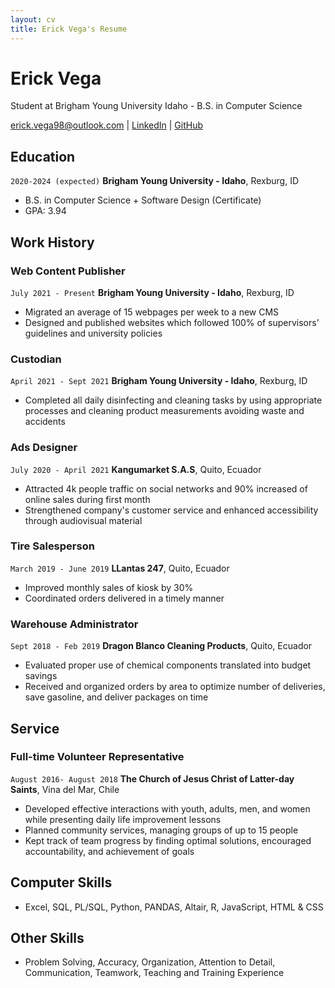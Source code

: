 ```yaml
---
layout: cv
title: Erick Vega's Resume
---
```

# Erick Vega
Student at Brigham Young University Idaho - B.S. in Computer Science

<div id="webaddress">
<a href="erick.vega98@outlook.com">erick.vega98@outlook.com</a>
| <a href="https://www.linkedin.com/in/erick-vega-646aa8188//">LinkedIn</a>
| <a href="https://github.com/erickveg/public_portfolio">GitHub</a>
</div>

<!-- https://www.monique.tech/the-art-of-markdown -->

## Education

`2020-2024 (expected)`
__Brigham Young University - Idaho__, Rexburg, ID

-  B.S. in Computer Science + Software Design (Certificate)
-  GPA: 3.94

## Work History

### Web Content Publisher   

`July 2021 - Present`
__Brigham Young University - Idaho__, Rexburg, ID

- Migrated an average of 15 webpages per week to a new CMS
- Designed and published websites which followed 100% of supervisors’ guidelines and university policies


### Custodian

`April 2021 - Sept 2021`
__Brigham Young University - Idaho__, Rexburg, ID

- Completed all daily disinfecting and cleaning tasks by using appropriate processes and cleaning product measurements avoiding waste and accidents


### Ads Designer 

`July 2020 - April 2021`
__Kangumarket S.A.S__, Quito, Ecuador

- Attracted 4k people traffic on social networks and 90% increased of online sales during first month
- Strengthened company's customer service and enhanced accessibility through audiovisual material

### Tire Salesperson 

`March 2019 - June 2019`
__LLantas 247__, Quito, Ecuador

- Improved monthly sales of kiosk by 30%
- Coordinated orders delivered in a timely manner

### Warehouse Administrator 

`Sept 2018 - Feb 2019`
__Dragon Blanco Cleaning Products__, Quito, Ecuador

- Evaluated proper use of chemical components translated into budget savings
- Received and organized orders by area to optimize number of deliveries, save gasoline, and deliver packages on time

## Service

### Full-time Volunteer Representative 

`August 2016- August 2018`
__The Church of Jesus Christ of Latter-day Saints__, Vina del Mar, Chile

- Developed effective interactions with youth, adults, men, and women while presenting daily life improvement lessons
- Planned community services, managing groups of up to 15 people
- Kept track of team progress by finding optimal solutions, encouraged accountability, and achievement of goals

## Computer Skills
- Excel, SQL, PL/SQL, Python, PANDAS, Altair, R, JavaScript, HTML & CSS


## Other Skills
- Problem Solving, Accuracy, Organization, Attention to Detail, Communication, Teamwork, Teaching and Training Experience
<!-- ### Footer

Last updated: Dec 2021 -->


